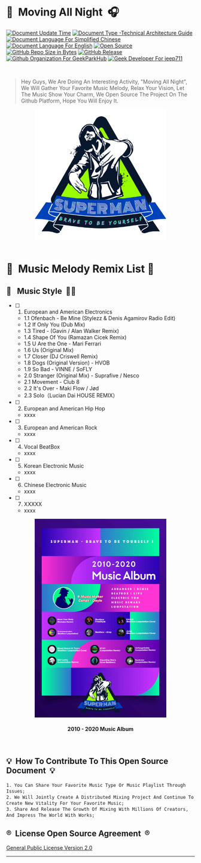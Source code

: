 # 🎵 &nbsp;Moving All Night&nbsp;&nbsp;🎧

[![Document Update Time](https://img.shields.io/badge/Update%20Time-05%2F15%2F2021-darkorchid.svg?style=for-the-badge&logo=codacy&cacheSeconds=3600)]()
[![Document Type -Technical Architecture Guide](https://img.shields.io/badge/Doc%20Type%3A%20Interest%20Sharing%20Guide-blue.svg?style=for-the-badge&logo=safari&logoColor=white&cacheSeconds=3600)]()
[![Document Language For Simplified Chinese](https://img.shields.io/badge/Doc%20Language-Chinese-coral.svg?style=for-the-badge&logo=microsoft-word&cacheSeconds=3600)](./README_CN.md)
[![Document Language For English](https://img.shields.io/badge/Doc%20Language-English-mediumpurple.svg?style=for-the-badge&logo=microsoft-word&cacheSeconds=3600)](./README.md)
[![Open Source](https://img.shields.io/badge/Open%20Source-%E2%9D%A4-brightgreen.svg?style=for-the-badge&logo=conekta&cacheSeconds=3600)]()
[![GitHub Repo Size in Bytes](https://img.shields.io/github/repo-size/MusicSuperMan/Moving-All-Night.svg?style=for-the-badge&logo=adobe-creative-cloud&cacheSeconds=3600)]()
[![GitHub Release](https://img.shields.io/github/release/MusicSuperMan/Moving-All-Night.svg?style=for-the-badge&cacheSeconds=3600)]()
[![Github Organization For GeekParkHub](https://img.shields.io/badge/Organization-MusicSuperMan-magenta.svg?style=for-the-badge&logo=microsoft-teams&logoColor=white&cacheSeconds=3600)](https://github.com/MusicSuperMan)
[![Geek Developer For jeep711](https://img.shields.io/badge/Developer-jeep711-azure2.svg?style=for-the-badge&logo=opsgenie&cacheSeconds=3600)](https://github.com/jeep711)

<br>

> Hey Guys, We Are Doing An Interesting Activity, "Moving All Night", We Will Gather Your Favorite Music Melody, Relax Your Vision, Let The Music Show Your Charm, We Open Source The Project On The Github Platform, Hope You Will Enjoy It.

<div align="center">
<img src="./.github/resource/github-superman.png" width="350px" alt="
MusicSuperMan-Organization" title="
MusicSuperMan-Organization">
</div>
<br>

# 💽 &nbsp;Music Melody Remix List&nbsp;💽
## 🌈 &nbsp;&nbsp;Music Style&nbsp;&nbsp;🏳️‍🌈
- [ ] 1. European and American Electronics
  - 1.1 Ofenbach - Be Mine (Stylezz & Denis Agamirov Radio Edit)
  - 1.2 If Only You (Dub Mix)
  - 1.3 Tired - (Gavin / Alan Walker Remix)
  - 1.4 Shape Of You (Ramazan Cicek Remix)
  - 1.5 U Are the One - Mari Ferrari
  - 1.6 Us (Original Mix)
  - 1.7 Closer (DJ Criswell Remix)
  - 1.8 Dogs (Original Version) - HVOB
  - 1.9 So Bad - VINNE / SoFLY
  - 2.0 Stranger (Original Mix) - Suprafive / Nesco
  - 2.1 Movement - Club 8
  - 2.2 It's Over - Maki Flow / Jød
  - 2.3 Solo（Lucian Dai HOUSE REMIX）

- [ ] 2. European and American Hip Hop
  - xxxx

- [ ] 3. European and American Rock
  - xxxx

- [ ] 4. Vocal BeatBox
  - xxxx

- [ ] 5. Korean Electronic Music
  - xxxx

- [ ] 6. Chinese Electronic Music
  - xxxx

- [ ] 7. XXXXX
  - xxxx

<div align="center">
<img src="./.github/resource/music_album.jpg" width="70%" alt="MusicSuperMan" title="MusicSuperMan">
<br>
<h4>2010 - 2020  Music Album</h4>
</div>
<br>

## 💡&nbsp;&nbsp;How To Contribute To This Open Source Document&nbsp;&nbsp;💡
``` text
1. You Can Share Your Favorite Music Type Or Music Playlist Through Issues;
2. We Will Jointly Create A Distributed Mixing Project And Continue To Create New Vitality For Your Favorite Music;
3. Share And Release The Growth Of Mixing With Millions Of Creators, And Impress The World With Works;
```

## ®️&nbsp;&nbsp;License Open Source Agreement&nbsp;&nbsp;®️
[General Public License Version 2.0](./LICENSE)

---------

